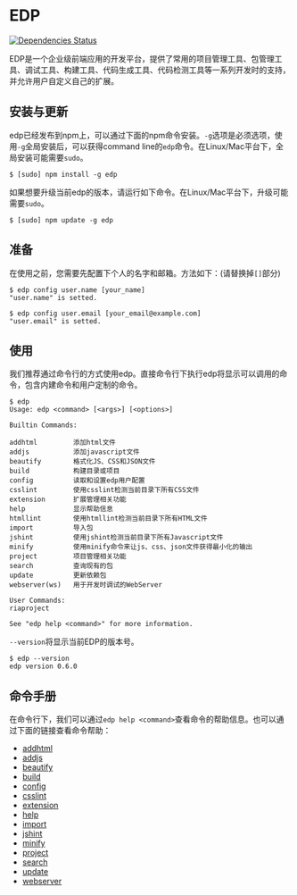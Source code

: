 EDP
==========

[![Dependencies Status](https://david-dm.org/ecomfe/edp.png)](https://david-dm.org/ecomfe/edp)

EDP是一个企业级前端应用的开发平台，提供了常用的项目管理工具、包管理工具、调试工具、构建工具、代码生成工具、代码检测工具等一系列开发时的支持，并允许用户自定义自己的扩展。


安装与更新
-------

edp已经发布到npm上，可以通过下面的npm命令安装。`-g`选项是必须选项，使用`-g`全局安装后，可以获得command line的`edp`命令。在Linux/Mac平台下，全局安装可能需要`sudo`。

    $ [sudo] npm install -g edp

如果想要升级当前edp的版本，请运行如下命令。在Linux/Mac平台下，升级可能需要`sudo`。

    $ [sudo] npm update -g edp

准备
------

在使用之前，您需要先配置下个人的名字和邮箱。方法如下：(请替换掉`[]`部分)

    $ edp config user.name [your_name]
    "user.name" is setted.

    $ edp config user.email [your_email@example.com]
    "user.email" is setted.


使用
------

我们推荐通过命令行的方式使用edp。直接命令行下执行edp将显示可以调用的命令，包含内建命令和用户定制的命令。

    $ edp
    Usage: edp <command> [<args>] [<options>]

    Builtin Commands:

    addhtml         添加html文件
    addjs           添加javascript文件
    beautify        格式化JS、CSS和JSON文件
    build           构建目录或项目
    config          读取和设置edp用户配置
    csslint         使用csslint检测当前目录下所有CSS文件
    extension       扩展管理相关功能
    help            显示帮助信息
    htmllint        使用htmllint检测当前目录下所有HTML文件
    import          导入包
    jshint          使用jshint检测当前目录下所有Javascript文件
    minify          使用minify命令来让js、css、json文件获得最小化的输出
    project         项目管理相关功能
    search          查询现有的包
    update          更新依赖包
    webserver(ws)   用于开发时调试的WebServer

    User Commands:
    riaproject

    See "edp help <command>" for more information.


`--version`将显示当前EDP的版本号。

    $ edp --version
    edp version 0.6.0


命令手册
------

在命令行下，我们可以通过`edp help <command>`查看命令的帮助信息。也可以通过下面的链接查看命令帮助：

- [addhtml](doc/cli/addhtml.md)
- [addjs](doc/cli/addjs.md)
- [beautify](doc/cli/beautify.md)
- [build](doc/cli/build.md)
- [config](doc/cli/config.md)
- [csslint](doc/cli/csslint.md)
- [extension](doc/cli/extension.md)
- [help](doc/cli/help.md)
- [import](doc/cli/import.md)
- [jshint](doc/cli/jshint.md)
- [minify](doc/cli/minify.md)
- [project](doc/cli/project.md)
- [search](doc/cli/search.md)
- [update](doc/cli/update.md)
- [webserver](doc/cli/webserver.md)

